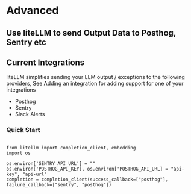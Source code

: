 # Advanced

## Use liteLLM to send Output Data to Posthog, Sentry etc

## Current Integrations
liteLLM simplifies sending your LLM output / exceptions to the following providers, See Adding an integration for adding support for one of your integrations
- Posthog
- Sentry
- Slack Alerts

### Quick Start
```

from litellm import completion_client, embedding
import os

os.environ['SENTRY_API_URL'] = ""
os.environ['POSTHOG_API_KEY], os.environ['POSTHOG_API_URL] = "api-key", "api-url"
completion = completion_client(success_callback=["posthog"], failure_callback=["sentry", "posthog"])

```

